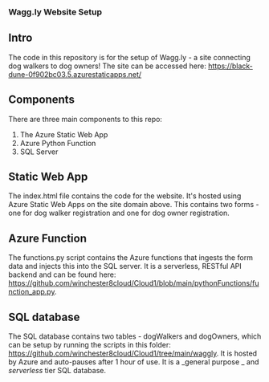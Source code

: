 ### Wagg.ly Website Setup
## Intro
The code in this repository is for the setup of Wagg.ly - a site connecting dog walkers to dog owners! 
The site can be accessed here: https://black-dune-0f902bc03.5.azurestaticapps.net/

## Components
There are three main components to this repo:
1. The Azure Static Web App
2. Azure Python Function
3. SQL Server

## Static Web App
The index.html file contains the code for the website. It's hosted using Azure Static Web Apps on the site domain above. This contains two forms - one for dog walker registration and one for dog owner registration.

## Azure Function
The functions.py script contains the Azure functions that ingests the form data and injects this into the SQL server. It is a serverless, RESTful API backend and can be found here: https://github.com/winchester8cloud/Cloud1/blob/main/pythonFunctions/function_app.py.

## SQL database
The SQL database contains two tables - dogWalkers and dogOwners, which can be setup by running the scripts in this folder: https://github.com/winchester8cloud/Cloud1/tree/main/waggly. It is hosted by Azure and auto-pauses after 1 hour of use. It is a _general purpose _ and _serverless_ tier SQL database. 
